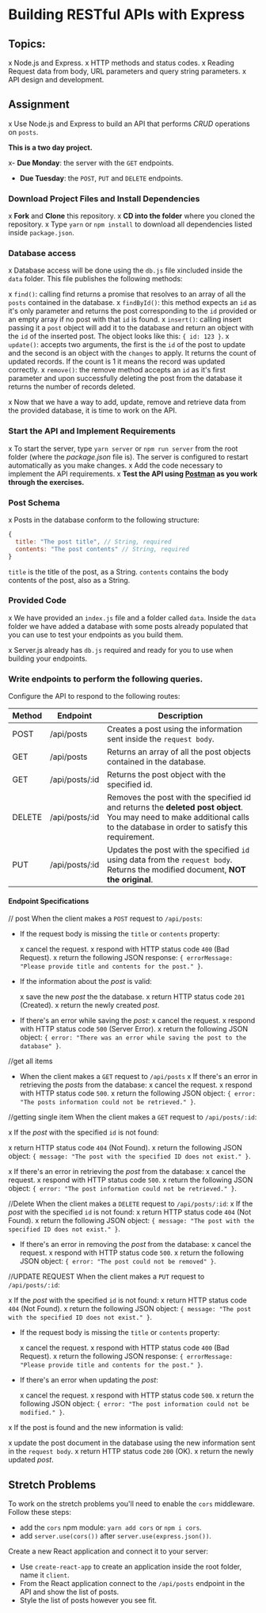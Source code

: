 # Building RESTful APIs with Express

## Topics:

x Node.js and Express.
x HTTP methods and status codes.
x Reading Request data from body, URL parameters and query string parameters.
x API design and development.

## Assignment

x Use Node.js and Express to build an API that performs _CRUD_ operations on `posts`.

**This is a two day project.**

x- **Due Monday**: the server with the `GET` endpoints.

- **Due Tuesday**: the `POST`, `PUT` and `DELETE` endpoints.

### Download Project Files and Install Dependencies

x **Fork** and **Clone** this repository.
x **CD into the folder** where you cloned the repository.
x Type `yarn` or `npm install` to download all dependencies listed inside `package.json`.

### Database access

x Database access will be done using the `db.js` file xincluded inside the `data` folder. This file publishes the following methods:

x `find()`: calling find returns a promise that resolves to an array of all the `posts` contained in the database.
x `findById()`: this method expects an `id` as it's only parameter and returns the post corresponding to the `id` provided or an empty array if no post with that `id` is found.
x `insert()`: calling insert passing it a `post` object will add it to the database and return an object with the `id` of the inserted post. The object looks like this: `{ id: 123 }`.
x `update()`: accepts two arguments, the first is the `id` of the post to update and the second is an object with the `changes` to apply. It returns the count of updated records. If the count is 1 it means the record was updated correctly.
x `remove()`: the remove method accepts an `id` as it's first parameter and upon successfully deleting the post from the database it returns the number of records deleted.

x Now that we have a way to add, update, remove and retrieve data from the provided database, it is time to work on the API.

### Start the API and Implement Requirements

x To start the server, type `yarn server` or `npm run server` from the root folder (where the _package.json_ file is). The server is configured to restart automatically as you make changes.
x Add the code necessary to implement the API requirements.
x **Test the API using [Postman](https://www.getpostman.com/) as you work through the exercises.**

### Post Schema

x Posts in the database conform to the following structure:

```js
{
  title: "The post title", // String, required
  contents: "The post contents" // String, required
}
```

`title` is the title of the post, as a String. `contents` contains the body
contents of the post, also as a String.

### Provided Code

x We have provided an `index.js` file and a folder called `data`. Inside the `data` folder we have added a database with some posts already populated that you can use to test your endpoints as you build them.

x Server.js already has `db.js` required and ready for you to use when building your endpoints.

### Write endpoints to perform the following queries.

Configure the API to respond to the following routes:

| Method | Endpoint       | Description                                                                                                                                                                 |
| ------ | -------------- | --------------------------------------------------------------------------------------------------------------------------------------------------------------------------- |
| POST   | /api/posts     | Creates a post using the information sent inside the `request body`.                                                                                                        |
| GET    | /api/posts     | Returns an array of all the post objects contained in the database.                                                                                                         |
| GET    | /api/posts/:id | Returns the post object with the specified id.                                                                                                                              |
| DELETE | /api/posts/:id | Removes the post with the specified id and returns the **deleted post object**. You may need to make additional calls to the database in order to satisfy this requirement. |
| PUT    | /api/posts/:id | Updates the post with the specified `id` using data from the `request body`. Returns the modified document, **NOT the original**.                                           |

#### Endpoint Specifications

// post
When the client makes a `POST` request to `/api/posts`:

- If the request body is missing the `title` or `contents` property:

  x cancel the request.
  x respond with HTTP status code `400` (Bad Request).
  x return the following JSON response: `{ errorMessage: "Please provide title and contents for the post." }`.

- If the information about the _post_ is valid:

  x save the new _post_ the the database.
  x return HTTP status code `201` (Created).
  x return the newly created _post_.

- If there's an error while saving the _post_:
  x cancel the request.
  x respond with HTTP status code `500` (Server Error).
  x return the following JSON object: `{ error: "There was an error while saving the post to the database" }`.

//get all items

- When the client makes a `GET` request to `/api/posts`
  x If there's an error in retrieving the _posts_ from the database:
  x cancel the request.
  x respond with HTTP status code `500`.
  x return the following JSON object: `{ error: "The posts information could not be retrieved." }`.

//getting single item
When the client makes a `GET` request to `/api/posts/:id`:

x If the _post_ with the specified `id` is not found:

x return HTTP status code `404` (Not Found).
x return the following JSON object: `{ message: "The post with the specified ID does not exist." }`.

x If there's an error in retrieving the _post_ from the database:
x cancel the request.
x respond with HTTP status code `500`.
x return the following JSON object: `{ error: "The post information could not be retrieved." }`.

//Delete
When the client makes a `DELETE` request to `/api/posts/:id`:
x If the _post_ with the specified `id` is not found:
x return HTTP status code `404` (Not Found).
x return the following JSON object: `{ message: "The post with the specified ID does not exist." }`.

- If there's an error in removing the _post_ from the database:
  x cancel the request.
  x respond with HTTP status code `500`.
  x return the following JSON object: `{ error: "The post could not be removed" }`.

//UPDATE REQUEST
When the client makes a `PUT` request to `/api/posts/:id`:

x If the _post_ with the specified `id` is not found:
x return HTTP status code `404` (Not Found).
x return the following JSON object: `{ message: "The post with the specified ID does not exist." }`.

- If the request body is missing the `title` or `contents` property:

  x cancel the request.
  x respond with HTTP status code `400` (Bad Request).
  x return the following JSON response: `{ errorMessage: "Please provide title and contents for the post." }`.

- If there's an error when updating the _post_:

  x cancel the request.
  x respond with HTTP status code `500`.
  x return the following JSON object: `{ error: "The post information could not be modified." }`.

x If the post is found and the new information is valid:

x update the post document in the database using the new information sent in the `request body`.
x return HTTP status code `200` (OK).
x return the newly updated _post_.

## Stretch Problems

To work on the stretch problems you'll need to enable the `cors` middleware. Follow these steps:

- add the `cors` npm module: `yarn add cors` or `npm i cors`.
- add `server.use(cors())` after `server.use(express.json())`.

Create a new React application and connect it to your server:

- Use `create-react-app` to create an application inside the root folder, name it `client`.
- From the React application connect to the `/api/posts` endpoint in the API and show the list of posts.
- Style the list of posts however you see fit.
